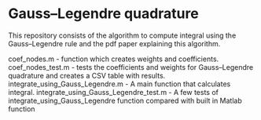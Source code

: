 # Gauss–Legendre quadrature #
This repository consists of the algorithm to compute integral using the Gauss–Legendre rule and the pdf paper explaining this algorithm.

coef_nodes.m - function which creates weights and coefficients.
coef_nodes_test.m - tests the coefficients and weights for Gauss–Legendre quadrature and creates a CSV table with results.\
integrate_using_Gauss_Legendre.m - A main function that calculates integral.
integrate_using_Gauss_Legendre_test.m - A few tests of integrate_using_Gauss_Legendre function compared with built in Matlab function
